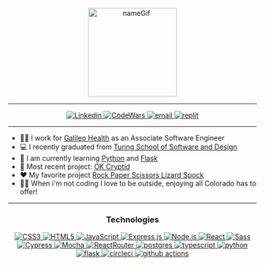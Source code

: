 <p align="center">
  <img align="center" height="180px" alt="nameGif" src="https://media.giphy.com/media/YM4oNprzrXdkeToFpu/giphy.gif" />
</p>

***

<p align="center">
  <a href="https://www.linkedin.com/in/kayla-durrett/">
    <img
      alt="Linkedin"
      src="https://img.shields.io/badge/linkedin-%230077B5.svg?style=for-the-badge&logo=linkedin&logoColor=white"
    />
  </a>
  <a href="https://www.codewars.com/users/krdurrett">
    <img
      alt="CodeWars"
      src="https://img.shields.io/badge/Codewars-B1361E?style=for-the-badge&logo=codewars&logoColor=grey"
    />
  </a>
  <a href="mailto:kayla.durrett@gmail.com">
    <img
      alt="email"
      src="https://img.shields.io/badge/Gmail-D14836?style=for-the-badge&logo=gmail&logoColor=white"
    />
  </a>
  <a href="https://replit.com/@kdurrett">
    <img
      alt="replit"
      src="https://img.shields.io/badge/Repl.it-%230D101E.svg?style=for-the-badge&logo=replit&logoColor=white"
    />
  </a>
</p>

***

- 👩‍💻  I work for [Galileo Health](https://galileohealth.com/) as an Associate Software Engineer
- 💻  I recently graduated from [Turing School of Software and Design](https://turing.edu/)
- 🌱  I am currently learning [Python](https://www.python.org/) and [Flask](https://flask.palletsprojects.com/en/2.1.x/)
- 👯  Most recent project: [OK Cryptid](https://github.com/OK-Cryptid/ok-cryptid-fe)
- ❤️  My favorite project [Rock Paper Scissors Lizard Spock](https://github.com/krdurrett/Rock-Paper-Scissors)
- 🧗‍♀️  When i'm not coding I love to be outside, enjoying all Colorado has to offer!

***

<h3 align="center">Technologies</h3>
<p align="center">
  <a href="https://css-tricks.com/">
    <img
      alt="CSS3"
      src="https://img.shields.io/badge/css3-%231572B6.svg?style=for-the-badge&logo=css3&logoColor=white"
    />
  </a>
  <a href="https://html.com/html5/">
    <img
      alt="HTML5"
      src="https://img.shields.io/badge/html5-%23E34F26.svg?style=for-the-badge&logo=html5&logoColor=white"
    />
  </a>
  <a href="https://www.javascript.com/">
    <img
      alt="JavaScript"
      src="https://img.shields.io/badge/javascript-%23323330.svg?style=for-the-badge&logo=javascript&logoColor=%23F7DF1E"
    />
  </a>
  <a href="https://expressjs.com/">
    <img
      alt="Express.js"
      src="https://img.shields.io/badge/express.js-%23404d59.svg?style=for-the-badge&logo=express&logoColor=%2361DAFB"
    />
  </a>
  <a href="https://nodejs.org/en/">
    <img
      alt="Node.js"
      src="https://img.shields.io/badge/node.js-6DA55F?style=for-the-badge&logo=node.js&logoColor=white"
    />
  </a>
  <a href="https://reactjs.org/">
    <img
      alt="React"
      src="https://img.shields.io/badge/react-%2320232a.svg?style=for-the-badge&logo=react&logoColor=%2361DAFB"
    />
  </a>
  <a href="https://sass-lang.com/">
    <img
      alt="Sass"
      src="https://img.shields.io/badge/SASS-hotpink.svg?style=for-the-badge&logo=SASS&logoColor=white"
    />
  </a>
  <a href="https://www.cypress.io/">
    <img
      alt="Cypress"
      src="https://img.shields.io/badge/-cypress-%23E5E5E5?style=for-the-badge&logo=cypress&logoColor=058a5e"
    />
  </a>
  <a href="https://mochajs.org/">
    <img
      alt="Mocha"
      src="https://img.shields.io/badge/-mocha-%238D6748?style=for-the-badge&logo=mocha&logoColor=white"
    />
  </a>
  <a href="https://reactrouter.com/">
    <img
      alt="ReactRouter"
      src="https://img.shields.io/badge/React_Router-CA4245?style=for-the-badge&logo=react-router&logoColor=white"
    />
  </a>
  <a href="https://www.postgresql.org/">
    <img
      alt="postgres"
      src="https://img.shields.io/badge/postgres-%23316192.svg?style=for-the-badge&logo=postgresql&logoColor=white"
    />
  </a>
  <a href="https://www.typescriptlang.org/">
    <img
      alt="typescript"
      src="https://img.shields.io/badge/typescript-%23007ACC.svg?style=for-the-badge&logo=typescript&logoColor=white"
    />
  </a>
  <a href="https://www.python.org/">
    <img
      alt="python"
      src="https://img.shields.io/badge/python-3670A0?style=for-the-badge&logo=python&logoColor=ffdd54"
    />
  </a>
  <a href="https://flask.palletsprojects.com/en/2.1.x/">
    <img
      alt="flask"
      src="https://img.shields.io/badge/flask-%23000.svg?style=for-the-badge&logo=flask&logoColor=white"
    />
  </a>
  <a href="https://circleci.com/">
    <img
      alt="circleci"
      src="https://img.shields.io/badge/circle%20ci-%23161616.svg?style=for-the-badge&logo=circleci&logoColor=white"
    />
  </a>
  <a href="https://github.com/features/actions?utm_source=google&utm_medium=ppc&utm_campaign=2022q3-adv-WW-Google_Search-eg_brand&scid=7013o000002CdxYAAS&gclid=Cj0KCQjwmuiTBhDoARIsAPiv6L8Pw5WBXNe7LDrTVE-mnXpySEk-1nPBzj835Dvx9uG_FnpN_tWliqsaAiTpEALw_wcB">
    <img
      alt="github actions"
      src="https://img.shields.io/badge/github%20actions-%232671E5.svg?style=for-the-badge&logo=githubactions&logoColor=white"
    />
  </a>
</p>
